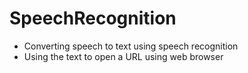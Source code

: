 # SpeechRecognition
* Converting speech to text using speech recognition
* Using the text to open a URL using web browser
